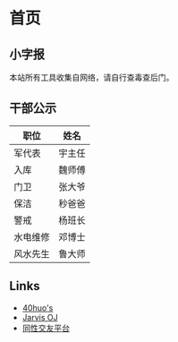 # 首页

## 小字报

本站所有工具收集自网络，请自行查毒查后门。

## 干部公示

| 职位   | 姓名   |
| ---- | ---- |
| 军代表  | 宇主任  |
| 入库   | 魏师傅  |
| 门卫   | 张大爷  |
| 保洁   | 秒爸爸  |
| 警戒   | 杨班长  |
| 水电维修 | 邓博士  |
| 风水先生 | 鲁大师  |

## Links

* [40huo's](https://www.40huo.cn)
* [Jarvis OJ](https://www.jarvisoj.com/)
* [同性交友平台](https://github.com)